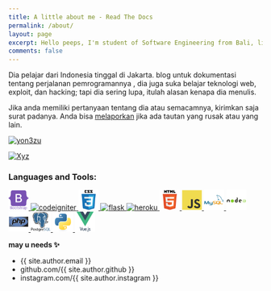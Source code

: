 ```yaml
---
title: A little about me - Read The Docs
permalink: /about/
layout: page
excerpt: Hello peeps, I'm student of Software Engineering from Bali, living in Lombok. This blog for documentation about my programming journey.
comments: false
---
```


Dia pelajar dari Indonesia tinggal di Jakarta. blog untuk dokumentasi tentang perjalanan pemrogramannya , dia juga suka belajar teknologi web, exploit, dan hacking; tapi dia sering lupa, itulah alasan kenapa dia menulis.

Jika anda memiliki pertanyaan tentang dia atau semacamnya, kirimkan saja surat padanya.
Anda bisa [melaporkan](https://instagram.com/kelinci7i8) jika ada tautan yang rusak atau yang lain.

<a target="_blank" rel="noopener noreferrer" href="https://camo.githubusercontent.com/bb464f2352ec78f2da7233f73e6eda85839001ae3739716576e77398c2aa0765/68747470733a2f2f6769746875622d726561646d652d73746174732e76657263656c2e6170702f6170693f757365726e616d653d796f6e337a752673686f775f69636f6e733d74727565267468656d653d7261646963616c"><img src="https://camo.githubusercontent.com/bb464f2352ec78f2da7233f73e6eda85839001ae3739716576e77398c2aa0765/68747470733a2f2f6769746875622d726561646d652d73746174732e76657263656c2e6170702f6170693f757365726e616d653d796f6e337a752673686f775f69636f6e733d74727565267468656d653d7261646963616c" alt="yon3zu" data-canonical-src="https://github-readme-stats.vercel.app/api?username=yon3zu&amp;show_icons=true&amp;theme=radical" style="max-width: 100%;"></a>

<a href="https://github.com/yon3zu/github-readme-stats"><img src="https://camo.githubusercontent.com/90879256826805f675aae498dc300b4a7a1cd5696ada9cef82775d5812d98dd9/68747470733a2f2f6769746875622d726561646d652d73746174732e76657263656c2e6170702f6170692f746f702d6c616e67732f3f757365726e616d653d796f6e337a75266c61796f75743d636f6d70616374267468656d653d7261646963616c" alt="Xyz" data-canonical-src="https://github-readme-stats.vercel.app/api/top-langs/?username=yon3zu&amp;layout=compact&amp;theme=radical" style="max-width: 100%;"></a>

<h3 align="left">Languages and Tools:</h3>
<p align="left"> <a href="https://getbootstrap.com" target="_blank"> <img src="https://raw.githubusercontent.com/devicons/devicon/master/icons/bootstrap/bootstrap-plain-wordmark.svg" alt="bootstrap" width="40" height="40"/> </a> <a href="https://codeigniter.com" target="_blank"> <img src="https://cdn.worldvectorlogo.com/logos/codeigniter.svg" alt="codeigniter" width="40" height="40"/> </a> <a href="https://www.w3schools.com/css/" target="_blank"> <img src="https://raw.githubusercontent.com/devicons/devicon/master/icons/css3/css3-original-wordmark.svg" alt="css3" width="40" height="40"/> </a> <a href="https://flask.palletsprojects.com/" target="_blank"> <img src="https://www.vectorlogo.zone/logos/pocoo_flask/pocoo_flask-icon.svg" alt="flask" width="40" height="40"/> </a> <a href="https://heroku.com" target="_blank"> <img src="https://www.vectorlogo.zone/logos/heroku/heroku-icon.svg" alt="heroku" width="40" height="40"/> </a> <a href="https://www.w3.org/html/" target="_blank"> <img src="https://raw.githubusercontent.com/devicons/devicon/master/icons/html5/html5-original-wordmark.svg" alt="html5" width="40" height="40"/> </a> <a href="https://developer.mozilla.org/en-US/docs/Web/JavaScript" target="_blank"> <img src="https://raw.githubusercontent.com/devicons/devicon/master/icons/javascript/javascript-original.svg" alt="javascript" width="40" height="40"/> </a> <a href="https://www.mysql.com/" target="_blank"> <img src="https://raw.githubusercontent.com/devicons/devicon/master/icons/mysql/mysql-original-wordmark.svg" alt="mysql" width="40" height="40"/> </a> <a href="https://nodejs.org" target="_blank"> <img src="https://raw.githubusercontent.com/devicons/devicon/master/icons/nodejs/nodejs-original-wordmark.svg" alt="nodejs" width="40" height="40"/> </a> <a href="https://www.php.net" target="_blank"> <img src="https://raw.githubusercontent.com/devicons/devicon/master/icons/php/php-original.svg" alt="php" width="40" height="40"/> </a> <a href="https://www.postgresql.org" target="_blank"> <img src="https://raw.githubusercontent.com/devicons/devicon/master/icons/postgresql/postgresql-original-wordmark.svg" alt="postgresql" width="40" height="40"/> </a> <a href="https://www.python.org" target="_blank"> <img src="https://raw.githubusercontent.com/devicons/devicon/master/icons/python/python-original.svg" alt="python" width="40" height="40"/> </a> <a href="https://vuejs.org/" target="_blank"> <img src="https://raw.githubusercontent.com/devicons/devicon/master/icons/vuejs/vuejs-original-wordmark.svg" alt="vuejs" width="40" height="40"/> </a> </p>
                        

**may u needs ✨**

- {{ site.author.email }}
- github.com/{{ site.author.github }}
- instagram.com/{{ site.author.instagram }}
